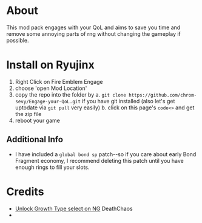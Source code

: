 # About

This mod pack engages with your QoL and aims to save you time and remove some annoying parts of rng without changing the gameplay if possible.

# Install on Ryujinx

1. Right Click on Fire Emblem Engage
2. choose 'open Mod Location'
3. copy the repo into the folder by
    a. `git clone https://github.com/chrom-sevy/Engage-your-QoL.git` if you have git installed (also let's get uptodate via `git pull` very easily)
    b. click on this page's `code<>` and get the zip file
4. reboot your game

## Additional Info

- I have included a `global bond sp` patch--so if you care about early Bond Fragment economy, I recommend deleting this patch until you have enough rings to fill your slots.

# Credits
- [Unlock Growth Type select on NG](https://gamebanana.com/mods/426329) DeathChaos
- 